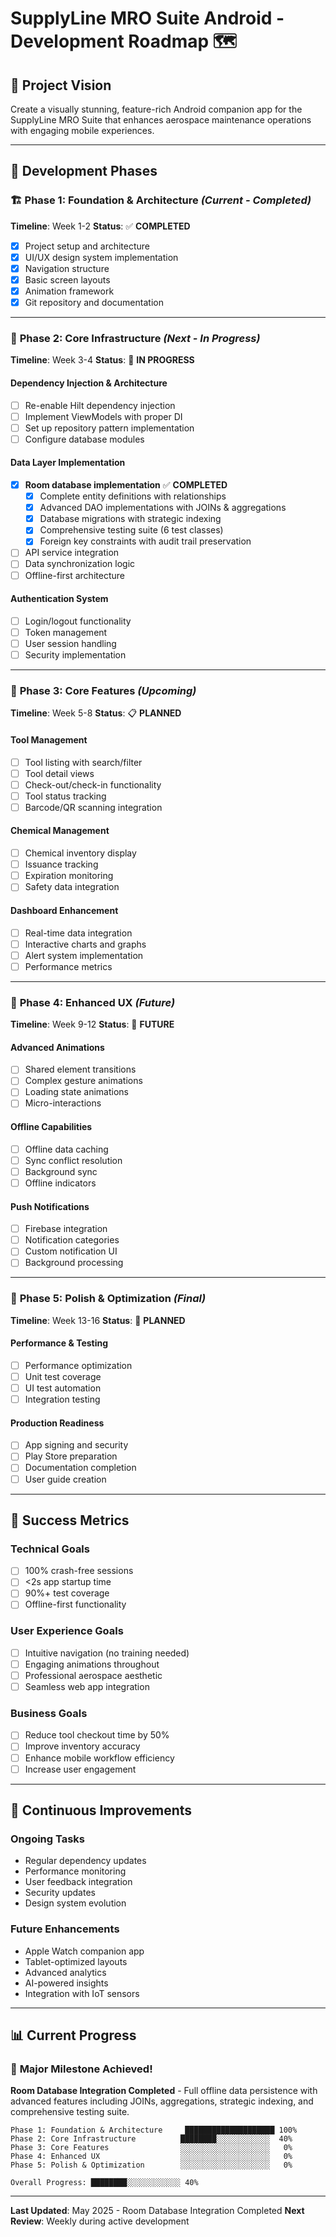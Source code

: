 # SupplyLine MRO Suite Android - Development Roadmap 🗺️

## 🎯 Project Vision
Create a visually stunning, feature-rich Android companion app for the SupplyLine MRO Suite that enhances aerospace maintenance operations with engaging mobile experiences.

---

## 📅 Development Phases

### 🏗️ **Phase 1: Foundation & Architecture** *(Current - Completed)*
**Timeline**: Week 1-2
**Status**: ✅ **COMPLETED**

- [x] Project setup and architecture
- [x] UI/UX design system implementation
- [x] Navigation structure
- [x] Basic screen layouts
- [x] Animation framework
- [x] Git repository and documentation

---

### 🔧 **Phase 2: Core Infrastructure** *(Next - In Progress)*
**Timeline**: Week 3-4
**Status**: 🔄 **IN PROGRESS**

#### **Dependency Injection & Architecture**
- [ ] Re-enable Hilt dependency injection
- [ ] Implement ViewModels with proper DI
- [ ] Set up repository pattern implementation
- [ ] Configure database modules

#### **Data Layer Implementation**
- [x] **Room database implementation** ✅ **COMPLETED**
  - [x] Complete entity definitions with relationships
  - [x] Advanced DAO implementations with JOINs & aggregations
  - [x] Database migrations with strategic indexing
  - [x] Comprehensive testing suite (6 test classes)
  - [x] Foreign key constraints with audit trail preservation
- [ ] API service integration
- [ ] Data synchronization logic
- [ ] Offline-first architecture

#### **Authentication System**
- [ ] Login/logout functionality
- [ ] Token management
- [ ] User session handling
- [ ] Security implementation

---

### 📱 **Phase 3: Core Features** *(Upcoming)*
**Timeline**: Week 5-8
**Status**: 📋 **PLANNED**

#### **Tool Management**
- [ ] Tool listing with search/filter
- [ ] Tool detail views
- [ ] Check-out/check-in functionality
- [ ] Tool status tracking
- [ ] Barcode/QR scanning integration

#### **Chemical Management**
- [ ] Chemical inventory display
- [ ] Issuance tracking
- [ ] Expiration monitoring
- [ ] Safety data integration

#### **Dashboard Enhancement**
- [ ] Real-time data integration
- [ ] Interactive charts and graphs
- [ ] Alert system implementation
- [ ] Performance metrics

---

### 🎨 **Phase 4: Enhanced UX** *(Future)*
**Timeline**: Week 9-12
**Status**: 🔮 **FUTURE**

#### **Advanced Animations**
- [ ] Shared element transitions
- [ ] Complex gesture animations
- [ ] Loading state animations
- [ ] Micro-interactions

#### **Offline Capabilities**
- [ ] Offline data caching
- [ ] Sync conflict resolution
- [ ] Background sync
- [ ] Offline indicators

#### **Push Notifications**
- [ ] Firebase integration
- [ ] Notification categories
- [ ] Custom notification UI
- [ ] Background processing

---

### 🚀 **Phase 5: Polish & Optimization** *(Final)*
**Timeline**: Week 13-16
**Status**: 🎯 **PLANNED**

#### **Performance & Testing**
- [ ] Performance optimization
- [ ] Unit test coverage
- [ ] UI test automation
- [ ] Integration testing

#### **Production Readiness**
- [ ] App signing and security
- [ ] Play Store preparation
- [ ] Documentation completion
- [ ] User guide creation

---

## 🎯 **Success Metrics**

### **Technical Goals**
- [ ] 100% crash-free sessions
- [ ] <2s app startup time
- [ ] 90%+ test coverage
- [ ] Offline-first functionality

### **User Experience Goals**
- [ ] Intuitive navigation (no training needed)
- [ ] Engaging animations throughout
- [ ] Professional aerospace aesthetic
- [ ] Seamless web app integration

### **Business Goals**
- [ ] Reduce tool checkout time by 50%
- [ ] Improve inventory accuracy
- [ ] Enhance mobile workflow efficiency
- [ ] Increase user engagement

---

## 🔄 **Continuous Improvements**

### **Ongoing Tasks**
- Regular dependency updates
- Performance monitoring
- User feedback integration
- Security updates
- Design system evolution

### **Future Enhancements**
- Apple Watch companion app
- Tablet-optimized layouts
- Advanced analytics
- AI-powered insights
- Integration with IoT sensors

---

## 📊 **Current Progress**

### 🎉 **Major Milestone Achieved!**
**Room Database Integration Completed** - Full offline data persistence with advanced features including JOINs, aggregations, strategic indexing, and comprehensive testing suite.

```text
Phase 1: Foundation & Architecture     ████████████████████ 100%
Phase 2: Core Infrastructure          ████████░░░░░░░░░░░░  40%
Phase 3: Core Features                ░░░░░░░░░░░░░░░░░░░░   0%
Phase 4: Enhanced UX                  ░░░░░░░░░░░░░░░░░░░░   0%
Phase 5: Polish & Optimization        ░░░░░░░░░░░░░░░░░░░░   0%

Overall Progress: ████████░░░░░░░░░░░░ 40%
```

---

**Last Updated**: May 2025 - Room Database Integration Completed
**Next Review**: Weekly during active development
